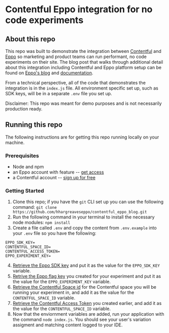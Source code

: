 # Contentful Eppo integration for no code experiments

## About this repo
This repo was built to demonstrate the integration between [Contentful](https://www.contentful.com/) and [Eppo](https://www.geteppo.com/) so marketing and product teams can run performant, no code experiments on their site. The blog post that walks through additional detail about this integration including Contentful and Eppo platform setup can be found on [Eppo's blog](https://www.geteppo.com/blog) and [documentation](https://docs.geteppo.com/).

From a technical perspective, all of the code that demonstrates the integration is in the `index.js` file. All environment specific set up, such as SDK keys, will be in a separate `.env` file you set up.

Disclaimer: This repo was meant for demo purposes and is not necessarily production ready.

## Running this repo
The following instructions are for getting this repo running locally on your machine.

### Prerequisites
* Node and npm
* an Eppo account with feature  -- [get access](https://www.geteppo.com/get-access)
* a Contentful account -- [sign up for free](https://www.contentful.com/sign-up/)

### Getting Started
1. Clone this repo; if you have the `git` CLI set up you can use the following command: `git clone https://github.com/hhargreaveseppo/contentful_eppo_blog.git`
2. Run the following command in your terminal to install the necessary node modules: `npm install`
3. Create a file called `.env` and copy the content from `.env.example` into your `.env` file so you have the following:
```
EPPO_SDK_KEY=
CONTENTFUL_SPACE_ID=
CONTENTFUL_ACCESS_TOKEN=
EPPO_EXPERIMENT_KEY=
```
4. [Retrieve the Eppo SDK key](https://docs.geteppo.com/administration/api-keys/) and put it as the value for the `EPPO_SDK_KEY` variable.
5. [Retrive the Eppo flag key](https://docs.geteppo.com/feature-flag-quickstart/) you created for your experiment and put it as the value for the `EPPO_EXPERIMENT_KEY` variable.
5. [Retrieve the Contentful Space id](https://www.contentful.com/help/find-space-id/) for the Contentful space you will be running your experiment in, and add it as the value for the `CONTENTFUL_SPACE_ID` variable.
6. [Retrieve the Contentful Access Token](https://www.contentful.com/help/find-space-id/) you created earlier, and add it as the value for the `CONTENTFUL_SPACE_ID` variable.
7. Now that the enviornment variables are added, run your application with the command `node index.js`. You should see your user's variation assigment and matching content logged to your IDE.